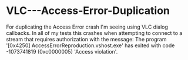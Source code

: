# VLC---Access-Error-Duplication
For duplicating the Access Error crash I'm seeing using VLC dialog callbacks.
In all of my tests this crashes when attempting to connect to a stream that requires authorization with the message:
The program '[0x4250] AccessErrorReproduction.vshost.exe' has exited with code -1073741819 (0xc0000005) 'Access violation'.

